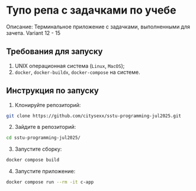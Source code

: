 # Тупо репа с задачками по учебе

Описание: Терминальное приложение с задачками, выполненными для зачета.
Variant 12 - 15

## Требования для запуску

1. UNIX операционная система (`Linux`, `MacOS`);
2. `docker`, `docker-buildx`, `docker-compose` на системе.

## Инструкция по запуску

1. Клонируйте репозиторий:

```bash
git clone https://github.com/citysexx/sstu-programming-jul2025.git
```

2. Зайдите в репозиторий:

```bash
cd sstu-programming-jul2025/
```

3. Запустите сборку:

```bash
docker compose build
```

4. Запустите приложение:

```bash
docker compose run --rm -it c-app
```
